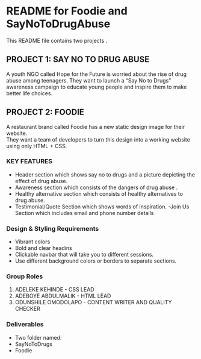 # README for Foodie and SayNoToDrugAbuse
This README file contains two projects .

## PROJECT 1: SAY NO TO DRUG ABUSE
A youth NGO called Hope for the Future is worried about the rise of drug abuse among teenagers. They want to launch a “Say No to Drugs” awareness campaign to educate young people and inspire them to make better life choices.  

## PROJECT 2: FOODIE
A restaurant brand called Foodie has a new static design image for their website.  
They want a team of developers to turn this design into a working website using only HTML + CSS.

### KEY FEATURES 
- Header section which shows say no to drugs and a picture depicting the effect of drug abuse.
- Awareness section which consists of the dangers of drug abuse .
- Healthy alternative section which consists of healthy alternatives to drug abuse.
- Testimonial/Quote Section which shows words of inspiration.
-Join Us Section which includes email and phone number details


###  Design & Styling Requirements  
- Vibrant colors    
- Bold and clear headins
- Clickable navbar that will take you to different sessions.
- Use different background colors or borders to separate sections.  


### Group Roles 
1. ADELEKE KEHINDE   - CSS LEAD
2. ADEBOYE ABDULMALIK  -  HTML LEAD
3. ODUNSHILE OMODOLAPO  -  CONTENT WRITER AND QUALITY CHECKER
 

### Deliverables  
- Two folder named:
- SayNoToDrugs
- Foodie





